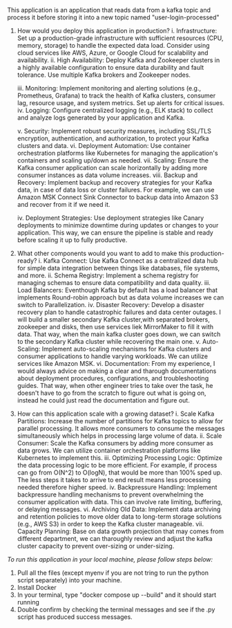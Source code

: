 This application is an application that reads data from a kafka topic and process it before storing it into a new topic named "user-login-processed"

1. How would you deploy this application in production?
    i. Infrastructure: Set up a production-grade infrastructure with sufficient resources (CPU, memory, storage) to handle the expected data load. Consider using cloud services like AWS, Azure, or Google Cloud for scalability and availability.
    ii. High Availability: Deploy Kafka and Zookeeper clusters in a highly available configuration to ensure data durability and fault tolerance. Use multiple Kafka brokers and Zookeeper nodes.

    iii. Monitoring: Implement monitoring and alerting solutions (e.g., Prometheus, Grafana) to track the health of Kafka clusters, consumer lag, resource usage, and system metrics. Set up alerts for critical issues.
    iv. Logging: Configure centralized logging (e.g., ELK stack) to collect and analyze logs generated by your application and Kafka.

    v. Security: Implement robust security measures, including SSL/TLS encryption, authentication, and authorization, to protect your Kafka clusters and data.
    vi. Deployment Automation: Use container orchestration platforms like Kubernetes for managing the application's containers and scaling up/down as needed.
    vii. Scaling: Ensure the Kafka consumer application can scale horizontally by adding more consumer instances as data volume increases.
    viii. Backup and Recovery: Implement backup and recovery strategies for your Kafka data, in case of data loss or cluster failures. For example, we can use Amazon MSK Connect Sink Connector to backup data into Amazon S3 and recover from it if we need it.
    
    iv. Deployment Strategies: Use deployment strategies like Canary deployments to minimize downtime during updates or changes to your application. This way, we can ensure the pipeline is stable and ready before scaling it up to fully productive.

2. What other components would you want to add to make this production-ready?
    i. Kafka Connect: Use Kafka Connect as a centralized data hub for simple data integration between things like databases, file systems, and more.
    ii. Schema Registry: Implement a schema registry for managing schemas to ensure data compatibility and data quality.
    iii. Load Balancers: Eventhough Kafka by default has a load balancer that implements Round-robin approach but as data volume increases we can switch to Parallelization.
    iv. Disaster Recovery: Develop a disaster recovery plan to handle catastrophic failures and data center outages. I will build a smaller secondary Kafka cluster,with separated brokers, zookeeper and disks, then use services liek MirrorMaker to fill it with data. That way, when the main kafka cluster goes down, we can switch to the secondary Kafka cluster while recovering the main one.
    v. Auto-Scaling: Implement auto-scaling mechanisms for Kafka clusters and consumer applications to handle varying workloads. We can utilize services like Amazon MSK.
    vi. Documentation: From my experience, I would always advice on making a clear and tharough documentations about deployment procedures, configurations, and troubleshooting guides. That way, when other engineer tries to take over the task, he doesn't have to go from the scratch to figure out what is going on, instead he could just read the documentation and figure out.

3. How can this application scale with a growing dataset?
    i. Scale Kafka Partitions: Increase the number of partitions for Kafka topics to allow for parallel processing. It allows more consumers to consume the messages simultaneously which helps in processing large volume of data.
    ii. Scale Consumer: Scale the Kafka consumers by adding more consumer as data grows. We can utilize container orchestration platforms like Kubernetes to implement this.
    iii. Optimizing Processing Logic: Optimize the data processing logic to be more efficient. For example, if process can go from O(N^2) to O(logN), that would be more than 100% sped up. The less steps it takes to arrive to end result means less processing needed  therefore higher speed.
    iv. Backpressure Handling: Implement backpressure handling mechanisms to prevent overwhelming the consumer application with data. This can involve rate limiting, buffering, or delaying messages.
    vi. Archiving Old Data: Implement data archiving and retention policies to move older data to long-term storage solutions (e.g., AWS S3) in order to keep the Kafka cluster manageable.
    vii. Capacity Planning: Base on data growth projection that may comes from different department, we can tharoughly review and adjust the kafka cluster capacity to prevent over-sizing or under-sizing.

*To run this application in your local machine, please follow steps below:*
1. Pull all the files (except myenv if you are not tring to run the python script separately) into your machine.
2. Install Docker
3. In your terminal, type "docker compose up --build" and it should start running
4. Double confirm by checking the terminal messages and see if the .py script has produced success messages.